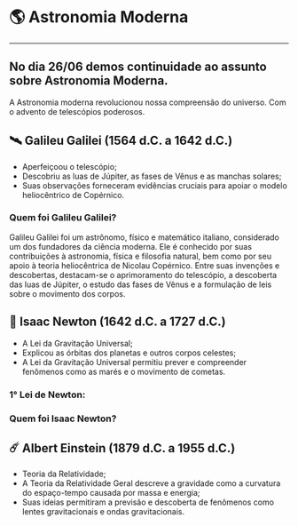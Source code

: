# 🌎 Astronomia Moderna
---
No dia 26/06 demos continuidade ao assunto sobre Astronomia Moderna.
---

A Astronomia moderna revolucionou nossa compreensão do universo. Com o advento de telescópios poderosos.

## 🛰️ Galileu Galilei (1564 d.C. a 1642 d.C.)

- Aperfeiçoou o telescópio;
- Descobriu as luas de Júpiter, as fases de Vênus e as manchas solares;
- Suas observações forneceram evidências cruciais para apoiar o modelo heliocêntrico de Copérnico. 

### Quem foi Galileu Galilei?

Galileu Galilei foi um astrônomo, físico e matemático italiano, considerado um dos fundadores da ciência moderna. Ele é conhecido por suas contribuições à astronomia, física e filosofia natural, bem como por seu apoio à teoria heliocêntrica de Nicolau Copérnico. Entre suas invenções e descobertas, destacam-se o aprimoramento do telescópio, a descoberta das luas de Júpiter, o estudo das fases de Vênus e a formulação de leis sobre o movimento dos corpos. 

## 🌟 Isaac Newton (1642 d.C. a 1727 d.C.)

- A Lei da Gravitação Universal;
- Explicou as órbitas dos planetas e outros corpos celestes;
- A Lei da Gravitação Universal permitiu prever e compreender fenômenos como as marés e o movimento de cometas.


### 1° Lei de Newton:

### Quem foi Isaac Newton?

## ☄️ Albert Einstein (1879 d.C. a 1955 d.C.)
 
- Teoria da Relatividade;
- A Teoria da Relatividade Geral descreve a gravidade como a curvatura do espaço-tempo causada por massa e energia;
- Suas ideias permitiram a previsão e descoberta de fenômenos como lentes gravitacionais e ondas gravitacionais.

